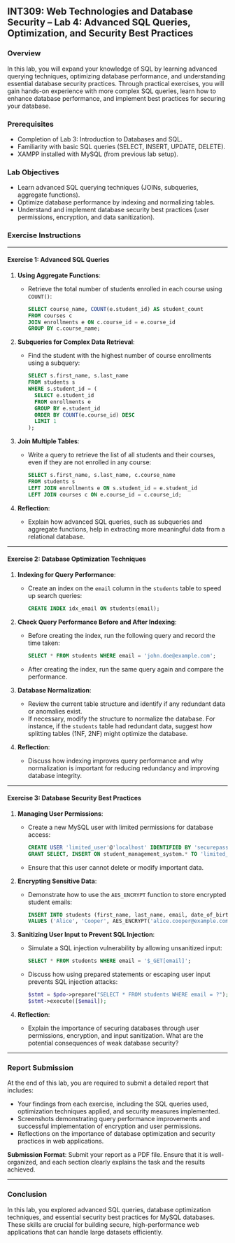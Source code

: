 
## **INT309: Web Technologies and Database Security – Lab 4: Advanced SQL Queries, Optimization, and Security Best Practices**

### **Overview**
In this lab, you will expand your knowledge of SQL by learning advanced querying techniques, optimizing database performance, and understanding essential database security practices. Through practical exercises, you will gain hands-on experience with more complex SQL queries, learn how to enhance database performance, and implement best practices for securing your database.

### **Prerequisites**
- Completion of Lab 3: Introduction to Databases and SQL.
- Familiarity with basic SQL queries (SELECT, INSERT, UPDATE, DELETE).
- XAMPP installed with MySQL (from previous lab setup).

### **Lab Objectives**
- Learn advanced SQL querying techniques (JOINs, subqueries, aggregate functions).
- Optimize database performance by indexing and normalizing tables.
- Understand and implement database security best practices (user permissions, encryption, and data sanitization).

### **Exercise Instructions**

---

#### **Exercise 1: Advanced SQL Queries**

1. **Using Aggregate Functions**:
   - Retrieve the total number of students enrolled in each course using `COUNT()`:
     ```sql
     SELECT course_name, COUNT(e.student_id) AS student_count
     FROM courses c
     JOIN enrollments e ON c.course_id = e.course_id
     GROUP BY c.course_name;
     ```

2. **Subqueries for Complex Data Retrieval**:
   - Find the student with the highest number of course enrollments using a subquery:
     ```sql
     SELECT s.first_name, s.last_name
     FROM students s
     WHERE s.student_id = (
       SELECT e.student_id
       FROM enrollments e
       GROUP BY e.student_id
       ORDER BY COUNT(e.course_id) DESC
       LIMIT 1
     );
     ```

3. **Join Multiple Tables**:
   - Write a query to retrieve the list of all students and their courses, even if they are not enrolled in any course:
     ```sql
     SELECT s.first_name, s.last_name, c.course_name
     FROM students s
     LEFT JOIN enrollments e ON s.student_id = e.student_id
     LEFT JOIN courses c ON e.course_id = c.course_id;
     ```

4. **Reflection**:
   - Explain how advanced SQL queries, such as subqueries and aggregate functions, help in extracting more meaningful data from a relational database.

---

#### **Exercise 2: Database Optimization Techniques**

1. **Indexing for Query Performance**:
   - Create an index on the `email` column in the `students` table to speed up search queries:
     ```sql
     CREATE INDEX idx_email ON students(email);
     ```

2. **Check Query Performance Before and After Indexing**:
   - Before creating the index, run the following query and record the time taken:
     ```sql
     SELECT * FROM students WHERE email = 'john.doe@example.com';
     ```
   - After creating the index, run the same query again and compare the performance.

3. **Database Normalization**:
   - Review the current table structure and identify if any redundant data or anomalies exist.
   - If necessary, modify the structure to normalize the database. For instance, if the `students` table had redundant data, suggest how splitting tables (1NF, 2NF) might optimize the database.

4. **Reflection**:
   - Discuss how indexing improves query performance and why normalization is important for reducing redundancy and improving database integrity.

---

#### **Exercise 3: Database Security Best Practices**

1. **Managing User Permissions**:
   - Create a new MySQL user with limited permissions for database access:
     ```sql
     CREATE USER 'limited_user'@'localhost' IDENTIFIED BY 'securepassword';
     GRANT SELECT, INSERT ON student_management_system.* TO 'limited_user'@'localhost';
     ```
   - Ensure that this user cannot delete or modify important data.

2. **Encrypting Sensitive Data**:
   - Demonstrate how to use the `AES_ENCRYPT` function to store encrypted student emails:
     ```sql
     INSERT INTO students (first_name, last_name, email, date_of_birth)
     VALUES ('Alice', 'Cooper', AES_ENCRYPT('alice.cooper@example.com', 'encryptionkey'), '1996-07-20');
     ```

3. **Sanitizing User Input to Prevent SQL Injection**:
   - Simulate a SQL injection vulnerability by allowing unsanitized input:
     ```sql
     SELECT * FROM students WHERE email = '$_GET[email]';
     ```
   - Discuss how using prepared statements or escaping user input prevents SQL injection attacks:
     ```php
     $stmt = $pdo->prepare("SELECT * FROM students WHERE email = ?");
     $stmt->execute([$email]);
     ```

4. **Reflection**:
   - Explain the importance of securing databases through user permissions, encryption, and input sanitization. What are the potential consequences of weak database security?

---

### **Report Submission**
At the end of this lab, you are required to submit a detailed report that includes:

- Your findings from each exercise, including the SQL queries used, optimization techniques applied, and security measures implemented.
- Screenshots demonstrating query performance improvements and successful implementation of encryption and user permissions.
- Reflections on the importance of database optimization and security practices in web applications.

**Submission Format**: Submit your report as a PDF file. Ensure that it is well-organized, and each section clearly explains the task and the results achieved.

---

### **Conclusion**
In this lab, you explored advanced SQL queries, database optimization techniques, and essential security best practices for MySQL databases. These skills are crucial for building secure, high-performance web applications that can handle large datasets efficiently.

